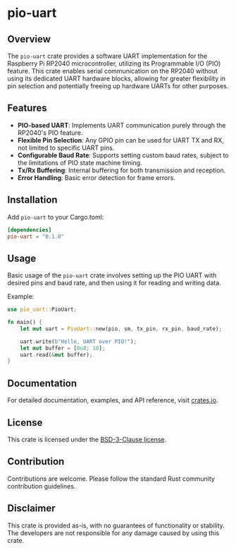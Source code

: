 # pio-uart

## Overview
The `pio-uart` crate provides a software UART implementation for the Raspberry Pi RP2040 microcontroller, utilizing its Programmable I/O (PIO) feature. This crate enables serial communication on the RP2040 without using its dedicated UART hardware blocks, allowing for greater flexibility in pin selection and potentially freeing up hardware UARTs for other purposes.

## Features
- **PIO-based UART**: Implements UART communication purely through the RP2040's PIO feature.
- **Flexible Pin Selection**: Any GPIO pin can be used for UART TX and RX, not limited to specific UART pins.
- **Configurable Baud Rate**: Supports setting custom baud rates, subject to the limitations of PIO state machine timing.
- **Tx/Rx Buffering**: Internal buffering for both transmission and reception.
- **Error Handling**: Basic error detection for frame errors.

## Installation
Add `pio-uart` to your Cargo.toml:

```toml
[dependencies]
pio-uart = "0.1.0"
```

## Usage
Basic usage of the `pio-uart` crate involves setting up the PIO UART with desired pins and baud rate, and then using it for reading and writing data.

Example:
```rust
use pio_uart::PioUart;

fn main() {
    let mut uart = PioUart::new(pio, sm, tx_pin, rx_pin, baud_rate);

    uart.write(b"Hello, UART over PIO!");
    let mut buffer = [0u8; 10];
    uart.read(&mut buffer);
}
```

## Documentation
For detailed documentation, examples, and API reference, visit [crates.io](https://crates.io/crates/pio-uart).

## License
This crate is licensed under the [BSD-3-Clause license](LICENSE).

## Contribution
Contributions are welcome. Please follow the standard Rust community contribution guidelines.

## Disclaimer
This crate is provided as-is, with no guarantees of functionality or stability. The developers are not responsible for any damage caused by using this crate. 